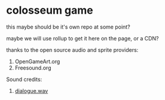 # colosseum game

this maybe should be it's own repo at some point?

maybe we will use rollup to get it here on the page, or a CDN?

thanks to the open source audio and sprite providers:

1. OpenGameArt.org
2. Freesound.org

Sound credits:

1. [dialogue.wav](https://freesound.org/people/lulyc/sounds/346118/)
